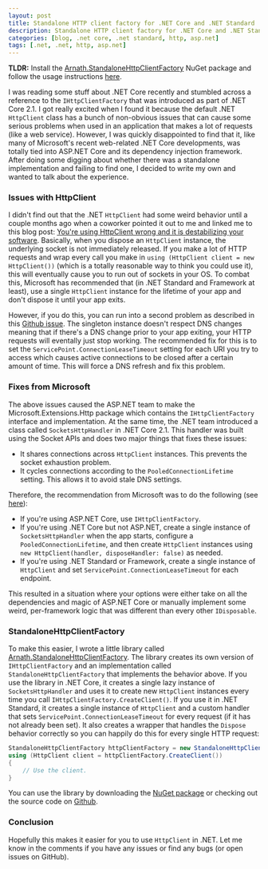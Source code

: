 ```yaml
---
layout: post
title: Standalone HTTP client factory for .NET Core and .NET Standard
description: Standalone HTTP client factory for .NET Core and .NET Standard with no ASP.NET Core dependencies.
categories: [blog, .net core, .net standard, http, asp.net]
tags: [.net, .net, http, asp.net]
---
```


**TLDR:** Install the [Arnath.StandaloneHttpClientFactory][nuget] NuGet package and follow the usage instructions [here][github].

I was reading some stuff about .NET Core recently and stumbled across a reference to the `IHttpClientFactory` that was introduced as part of .NET Core 2.1. I got really excited when I found it because the default .NET `HttpClient` class has a bunch of non-obvious issues that can cause some serious problems when used in an application that makes a lot of requests (like a web service). However, I was quickly disappointed to find that it, like many of Microsoft's recent web-related .NET Core developments, was totally tied into ASP.NET Core and its dependency injection framework. After doing some digging about whether there was a standalone implementation and failing to find one, I decided to write my own and wanted to talk about the experience. 

### Issues with HttpClient
I didn't find out that the .NET `HttpClient` had some weird behavior until a couple months ago when a coworker pointed it out to me and linked me to this blog post: [You're using HttpClient wrong and it is destabilizing your software](https://aspnetmonsters.com/2016/08/2016-08-27-httpclientwrong/). Basically, when you dispose an `HttpClient` instance, the underlying socket is not immediately released. If you make a lot of HTTP requests and wrap every call you make in `using (HttpClient client = new HttpClient())` (which is a totally reasonable way to think you could use it), this will eventually cause you to run out of sockets in your OS. To combat this, Microsoft has recommended that (in .NET Standard and Framework at least), use a single `HttpClient` instance for the lifetime of your app and don't dispose it until your app exits.

However, if you do this, you can run into a second problem as described in this [Github issue](https://github.com/dotnet/runtime/issues/18348). The singleton instance doesn't respect DNS changes meaning that if there's a DNS change prior to your app exiting, your HTTP requests will eventally just stop working. The recommended fix for this is to set the `ServicePoint.ConnectionLeaseTimeout` setting for each URI you try to access which causes active
connections to be closed after a certain amount of time. This will force a DNS refresh and fix this problem.

### Fixes from Microsoft
The above issues caused the ASP.NET team to make the Microsoft.Extensions.Http package which contains the `IHttpClientFactory` interface and implementation. At the same time, the .NET team introduced a class called `SocketsHttpHandler` in .NET Core 2.1. This handler was built using the Socket APIs and does two major things that fixes these issues:
* It shares connections across `HttpClient` instances. This prevents the socket exhaustion problem.
* It cycles connections according to the `PooledConnectionLifetime` setting. This allows it to avoid stale DNS settings.

Therefore, the recommendation from Microsoft was to do the following (see [here](https://github.com/dotnet/extensions/issues/1345#issuecomment-480548175)):
* If you're using ASP.NET Core, use `IHttpClientFactory`.
* If you're using .NET Core but not ASP.NET, create a single instance of `SocketsHttpHandler` when the app starts, configure a `PooledConnectionLifetime`, and then create `HttpClient` instances using `new HttpClient(handler, disposeHandler: false)` as needed.
* If you're using .NET Standard or Framework, create a single instance of `HttpClient` and set `ServicePoint.ConnectionLeaseTimeout` for each endpoint.

This resulted in a situation where your options were either take on all the dependencies and magic of ASP.NET Core or manually implement some weird, per-framework logic that was different than every other `IDisposable`. 

### StandaloneHttpClientFactory
To make this easier, I wrote a little library called [Arnath.StandaloneHttpClientFactory][nuget]. The library creates its own version of `IHttpClientFactory` and an implementation called `StandaloneHttpClientFactory` that implements the behavior above. If you use the library in .NET Core, it creates a single lazy instance of `SocketsHttpHandler` and uses it to create new `HttpClient` instances every time you call `IHttpClientFactory.CreateClient()`. If you use it in .NET Standard, it creates a single instance of `HttpClient` and a custom handler that sets `ServicePoint.ConnectionLeaseTimeout` for every request (if it has not already been set). It also creates a wrapper that handles the `Dispose` behavior correctly so you can happily do this for every single HTTP request:
```csharp
StandaloneHttpClientFactory httpClientFactory = new StandaloneHttpClientFactory();
using (HttpClient client = httpClientFactory.CreateClient())
{
    // Use the client.
}
```

You can use the library by downloading the [NuGet package][nuget] or checking out the source code on [Github][github].

### Conclusion
Hopefully this makes it easier for you to use `HttpClient` in .NET. Let me know in the comments if you have any issues or find any bugs (or open issues on GitHub). 

[nuget]: https://www.nuget.org/packages/Arnath.StandaloneHttpClientFactory
[github]: https://github.com/arnath/standalone-httpclientfactory